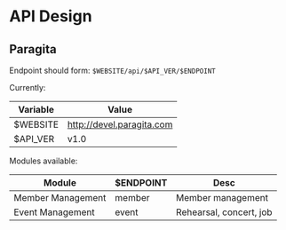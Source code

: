 # API Design
## Paragita
Endpoint should form:
`$WEBSITE/api/$API_VER/$ENDPOINT`

Currently:

| Variable | Value |
| ------------- | ------------- |
| $WEBSITE | http://devel.paragita.com |
| $API_VER | v1.0 |

Modules available:

| Module | $ENDPOINT | Desc|
| ------------- | ------------- |-|
| Member Management | member | Member management|
| Event Management | event | Rehearsal, concert, job|